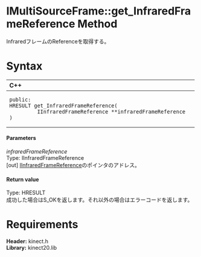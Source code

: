IMultiSourceFrame::get\_InfraredFrameReference Method  
=====================================================  

InfraredフレームのReferenceを取得する。 <span id="syntaxSection"></span>

Syntax  
======  

<table>
<colgroup>
<col width="100%" />
</colgroup>
<thead>
<tr class="header">
<th align="left">C++</th>
</tr>
</thead>
<tbody>
<tr class="odd">
<td align="left"><pre><code>public:  
HRESULT get_InfraredFrameReference(  
         IInfraredFrameReference **infraredFrameReference  
)</code></pre></td>
</tr>
</tbody>
</table>

<span id="ID4EG"></span>
#### Parameters  

*infraredFrameReference*    
Type: IInfraredFrameReference  
[out] [IInfraredFrameReference](../../IInfraredFrameReference.md)のポインタのアドレス。  

<span id="ID4EP"></span>
#### Return value  

Type: HRESULT  
成功した場合はS\_OKを返します。それ以外の場合はエラーコードを返します。  

<span id="requirements"></span>

Requirements  
============  

**Header:** kinect.h  
**Library:** kinect20.lib  



<!--Please do not edit the data in the comment block below.-->
<!--
TOCTitle : get_InfraredFrameReference Method
RLTitle : IMultiSourceFrame::get_InfraredFrameReference Method
KeywordK : get_InfraredFrameReference method
KeywordK : IMultiSourceFrame::get_InfraredFrameReference method
KeywordF : IMultiSourceFrame::get_InfraredFrameReference
KeywordF : get_InfraredFrameReference
KeywordF : Microsoft.Kinect.kinect.IMultiSourceFrame.get_InfraredFrameReference(IInfraredFrameReference@)
KeywordA : M:Microsoft.Kinect.kinect.IMultiSourceFrame.get_InfraredFrameReference(IInfraredFrameReference@)
AssetID : M:Microsoft.Kinect.kinect.IMultiSourceFrame.get_InfraredFrameReference(IInfraredFrameReference@)
Locale : en-us
CommunityContent : 1
APIType : Managed
APILocation : 
APIName : Microsoft.Kinect.kinect.IMultiSourceFrame::get_InfraredFrameReference
TargetOS : Windows
TopicType : kbSyntax
DevLang : C++
DocSet : K4Wv2
ProjType : K4Wv2Proj
Technology : Kinect for Windows
Product : Kinect for Windows SDK v2
productversion : 20
-->
